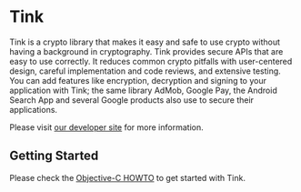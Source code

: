 # Tink

Tink is a crypto library that makes it easy and safe to use crypto without
having a background in cryptography. Tink provides secure APIs that are easy
to use correctly. It reduces common crypto pitfalls with user-centered design,
careful implementation and code reviews, and extensive testing. You can add
features like encryption, decryption and signing to your application with Tink;
the same library AdMob, Google Pay, the Android Search App and several Google
products also use to secure their applications.

Please visit [our developer site](../README.md) for more information.

## Getting Started

Please check the [Objective-C HOWTO](../g3doc/OBJC-HOWTO.md) to get started
with Tink.
